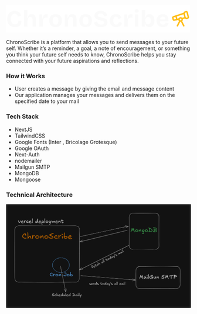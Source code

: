 ![ChronoScribe](./assets/Logo.svg)

ChronoScribe is a platform that allows you to send messages to your future self. Whether it’s a reminder, a goal, a note of encouragement, or something you think your future self needs to know, ChronoScribe helps you stay connected with your future aspirations and reflections.

### How it Works

- User creates a message by giving the email and message content
- Our application manages your messages and delivers them on the specified date to your mail

### Tech Stack

- NextJS
- TailwindCSS
- Google Fonts (Inter , Bricolage Grotesque)
- Google OAuth
- Next-Auth
- nodemailer
- Mailgun SMTP
- MongoDB
- Mongoose

### Technical Architecture

![ChronoScribe](./assets/architecture%20.png)
